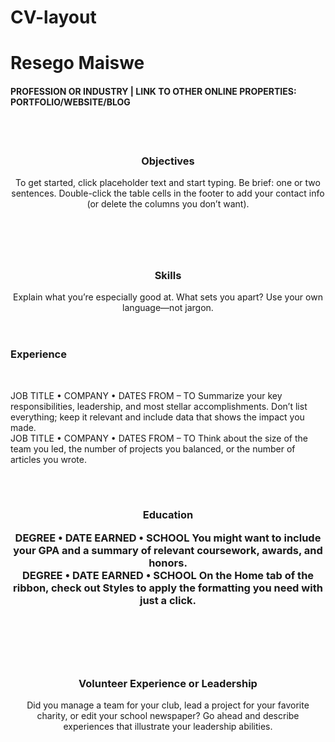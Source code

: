 # CV-layout
<!DOCTYPE html>
<html>
 <head>
  <div>
  <h1>Resego Maiswe</h1>
  <h4>PROFESSION OR INDUSTRY | LINK TO OTHER ONLINE PROPERTIES: PORTFOLIO/WEBSITE/BLOG</h4>
  </div>
</head>
 <style>
  Header section#
  section#Objectives{
       width:30%
       float:left
       margin-left:8%
  }
  Header section#
  section#Experience{
       width:64%
       float:right
       margin-right:8%
  }
  Header section#
  section#Skills{
       width:30%
       float:left
       margin-left:8%
  }
  Header section#
  section#Education{
       width:64%
       float:right
       margin-left:8%
  }
  Header section#
 section#Volunteer Experience or Leadership{
      width:64%
      float:right
      margin-left:8%
  }
 </style> 
  <body>
   <br>
   <br>
    <aside>
   <header>
          <section>
          <section id= "Objective">
           <h3>Objectives</h3>
           <p>To get started, click placeholder text and start typing. Be brief: one or two sentences.
Double-click the table cells in the footer to add your contact info (or delete the columns you don’t want).
           </p>
          </section>  
   </header>
   
   <br>  
   <header>
           <section id= "Skills">
           <h3>Skills</h3>
           <p>Explain what you’re especially good at. What sets you apart? Use your own language—not jargon.</p>          
           </section>
   </header>
 </aside>
 <aside>
   <article>
           <section>      
           <section id= "Experience">
           <h3>Experience</h3>
            <br>
           <p>JOB TITLE • COMPANY • DATES FROM – TO
Summarize your key responsibilities, leadership, and most stellar accomplishments.  Don’t list everything; keep it relevant and include data that shows the impact you made.
            <br>
JOB TITLE • COMPANY • DATES FROM – TO
Think about the size of the team you led, the number of projects you balanced, or the number of articles you wrote.</p>
           </section>
           </article>         
   <br>
   <br>
   <header>
           <section>
           <section id= "Education">
            <h3> Education<?h3>
            <br>
            <p>DEGREE • DATE EARNED • SCHOOL
You might want to include your GPA and a summary of relevant coursework, awards, and honors.
            <br>   
DEGREE • DATE EARNED • SCHOOL
On the Home tab of the ribbon, check out Styles to apply the formatting you need with just a click.</p>
           </section>
   </header>
   <br>
   <br>
   <header>
           <section>
           <section id= "Volunteer Experience or Leadership">
           <h3>Volunteer Experience or Leadership</h3>
           <p>Did you manage a team for your club, lead a project for your favorite charity, or edit your school newspaper? Go ahead and describe experiences that illustrate your leadership abilities.</p>
           </section>
   </header>
</aside>
  </body>
</head>
</html>
